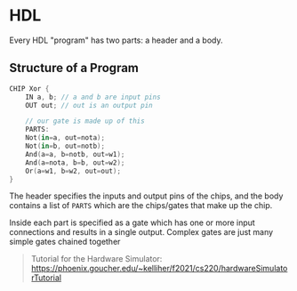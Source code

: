 # HDL
Every HDL "program" has two parts: a header and a body.

## Structure of a Program

```swift
CHIP Xor {
    IN a, b; // a and b are input pins
    OUT out; // out is an output pin

    // our gate is made up of this
    PARTS:
    Not(in=a, out=nota);
    Not(in=b, out=notb);
    And(a=a, b=notb, out=w1);
    And(a=nota, b=b, out=w2);
    Or(a=w1, b=w2, out=out);
}
```

The header specifies the inputs and output pins of the chips, and the body contains a list
of `PARTS` which are the chips/gates that make up the chip.

Inside each part is specified as a gate which has one or more input connections
and results in a single output. Complex gates are just many simple gates chained together

> Tutorial for the Hardware Simulator: https://phoenix.goucher.edu/~kelliher/f2021/cs220/hardwareSimulatorTutorial